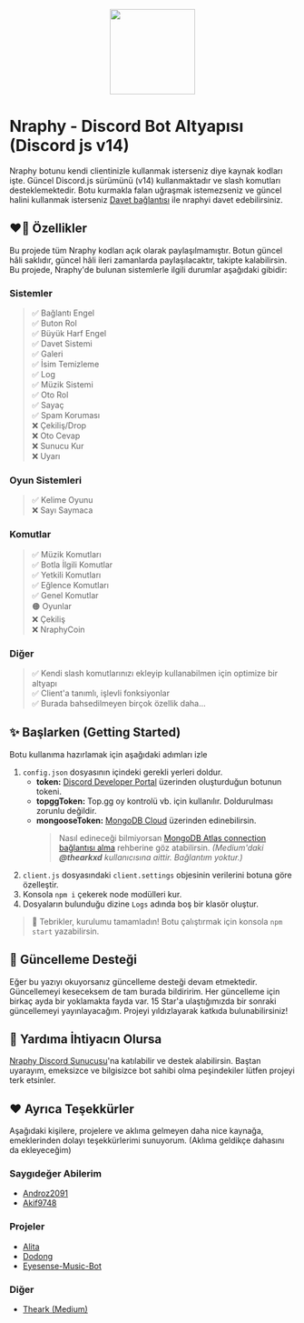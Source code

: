 
<p align="center">
  <img width="150" height="150" href="https://discord.com/oauth2/authorize?client_id=700959962452459550&permissions=8&redirect_uri=https://discord.gg/VppTU9h&scope=applications.commands%20bot&response_type=code" src="https://cdn.discordapp.com/attachments/801418986809589771/1007426236894691378/Narpitti.png">
</p>

# Nraphy - Discord Bot Altyapısı (Discord js v14)
Nraphy botunu kendi clientinizle kullanmak isterseniz diye kaynak kodları işte. Güncel Discord.js sürümünü (v14) kullanmaktadır ve slash komutları desteklemektedir. Botu kurmakla falan uğraşmak istemezseniz ve güncel halini kullanmak isterseniz [Davet bağlantısı](https://discord.com/oauth2/authorize?client_id=700959962452459550&permissions=8&redirect_uri=https://discord.gg/VppTU9h&scope=applications.commands%20bot&response_type=code) ile nraphyi davet edebilirsiniz.

## ❤️‍🔥 Özellikler
Bu projede tüm Nraphy kodları açık olarak paylaşılmamıştır. Botun güncel hâli saklıdır, güncel hâli ileri zamanlarda paylaşılacaktır, takipte kalabilirsin. Bu projede, Nraphy'de bulunan sistemlerle ilgili durumlar aşağıdaki gibidir:
### Sistemler
> ✅ Bağlantı Engel <br>
> ✅ Buton Rol <br>
> ✅ Büyük Harf Engel <br>
> ✅ Davet Sistemi <br>
> ✅ Galeri <br>
> ✅ İsim Temizleme <br>
> ✅ Log <br>
> ✅ Müzik Sistemi <br>
> ✅ Oto Rol <br>
> ✅ Sayaç <br>
> ✅ Spam Koruması <br>
> ❌ Çekiliş/Drop <br>
> ❌ Oto Cevap <br>
> ❌ Sunucu Kur <br>
> ❌ Uyarı <br>

### Oyun Sistemleri
> ✅ Kelime Oyunu <br>
> ❌ Sayı Saymaca <br>

### Komutlar
> ✅ Müzik Komutları <br>
> ✅ Botla İlgili Komutlar <br>
> ✅ Yetkili Komutları <br>
> ✅ Eğlence Komutları <br>
> ✅ Genel Komutlar <br>
> 🟠 Oyunlar <br>
> ❌ Çekiliş <br>
> ❌ NraphyCoin <br>

### Diğer
> ✅ Kendi slash komutlarınızı ekleyip kullanabilmen için optimize bir altyapı <br>
> ✅ Client'a tanımlı, işlevli fonksiyonlar <br>
> ✅ Burada bahsedilmeyen birçok özellik daha... <br>

## ✨ Başlarken (Getting Started)
Botu kullanıma hazırlamak için aşağıdaki adımları izle
1. `config.json` dosyasının içindeki gerekli yerleri doldur. <br>
    * **token:** [Discord Developer Portal](https://discord.com/developers/applications) üzerinden oluşturduğun botunun tokeni. <br>
    * **topggToken:** Top.gg oy kontrolü vb. için kullanılır. Doldurulması zorunlu değildir. <br>
    * **mongooseToken:** [MongoDB Cloud](https://cloud.mongodb.com) üzerinden edinebilirsin.
		> Nasıl edineceği bilmiyorsan [MongoDB Atlas connection bağlantısı alma](https://medium.com/@thearkxd/node-js-projeleri-i%C3%A7in-mongodb-atlas-connection-linki-alma-5d955bbe5ae6) rehberine göz atabilirsin. 
	*(Medium'daki **@thearkxd** kullanıcısına aittir. Bağlantım yoktur.)*
2. `client.js` dosyasındaki `client.settings` objesinin verilerini botuna göre özelleştir.
3. Konsola `npm i` çekerek node modülleri kur.
4. Dosyaların bulunduğu dizine `Logs` adında boş bir klasör oluştur. <br>

> 🎉 Tebrikler, kurulumu tamamladın! Botu çalıştırmak için konsola `npm start` yazabilirsin.

## 🔔 Güncelleme Desteği
Eğer bu yazıyı okuyorsanız güncelleme desteği devam etmektedir. Güncellemeyi keseceksem de tam burada bildiririm. Her güncelleme için birkaç ayda bir yoklamakta fayda var. 15 Star'a ulaştığımızda bir sonraki güncellemeyi yayınlayacağım. Projeyi yıldızlayarak katkıda bulunabilirsiniz! 

## 💞 Yardıma İhtiyacın Olursa
[Nraphy Discord Sunucusu](https://discord.gg/JhasTMZr2A)'na katılabilir ve destek alabilirsin. Baştan uyarayım, emeksizce ve bilgisizce bot sahibi olma peşindekiler lütfen projeyi terk etsinler.

## ❤️ Ayrıca Teşekkürler
Aşağıdaki kişilere, projelere ve aklıma gelmeyen daha nice kaynağa, emeklerinden dolayı teşekkürlerimi sunuyorum. (Aklıma geldikçe dahasını da ekleyeceğim)
### Saygıdeğer Abilerim 
* [Androz2091](https://github.com/Androz2091)
* [Akif9748](https://github.com/Akif9748)
### Projeler
* [Alita](https://github.com/KSJaay/Alita)
* [Dodong](https://github.com/nizewn/Dodong)
* [Eyesense-Music-Bot](https://github.com/naseif/Eyesense-Music-Bot)
### Diğer
* [Theark (Medium)](https://medium.com/@thearkxd)

